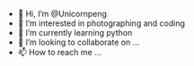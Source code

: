 - 👋 Hi, I’m @Unicornpeng
- 👀 I’m interested in photographing and coding
- 🌱 I’m currently learning python
- 💞️ I’m looking to collaborate on ...
- 📫 How to reach me ...

<!---
Unicornpeng/Unicornpeng is a ✨ special ✨ repository because its `README.md` (this file) appears on your GitHub profile.
You can click the Preview link to take a look at your changes.
--->
